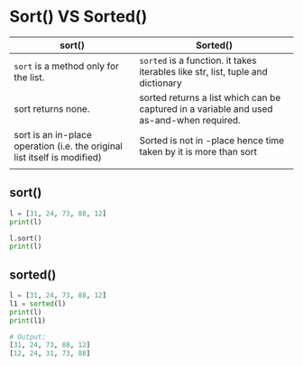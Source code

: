 # Sort() VS Sorted()

|sort()|Sorted()|
|----------------------|------------------------|
|`sort` is a method only for the list.| `sorted` is a function. it takes iterables like str, list, tuple and dictionary|
|sort returns none.| sorted returns a list which can be captured in a variable and used as-and-when required.||
|sort is an in-place operation (i.e. the original list itself is modified)|Sorted is not in -place hence time taken by it is more than sort|
|||

## sort()

```python
l = [31, 24, 73, 88, 12]
print(l)

l.sort()
print(l)
```

## sorted()

```python
l = [31, 24, 73, 88, 12]
l1 = sorted(l)
print(l)
print(l1)

# Output:
[31, 24, 73, 88, 12]
[12, 24, 31, 73, 88]
```
